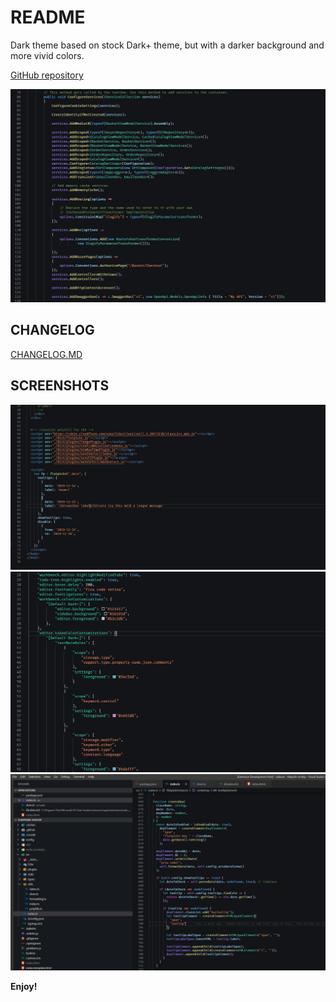 # README
Dark theme based on stock Dark+ theme, but with a darker background and more vivid colors.

[GitHub repository](https://github.com/hairlesshobo/vscode-pitchdark)

![screenshot](https://raw.githubusercontent.com/hairlesshobo/vscode-pitchdark/master/static/csharp.PNG)


## CHANGELOG

[CHANGELOG.MD](https://github.com/hairlesshobo/vscode-pitchdark/blob/master/CHANGELOG.md)

## SCREENSHOTS

![screenshot](https://raw.githubusercontent.com/hairlesshobo/vscode-pitchdark/master/static/html.PNG)
![screenshot](https://raw.githubusercontent.com/hairlesshobo/vscode-pitchdark/master/static/json.PNG)
![screenshot](https://raw.githubusercontent.com/hairlesshobo/vscode-pitchdark/master/static/typescript.PNG)

**Enjoy!**
